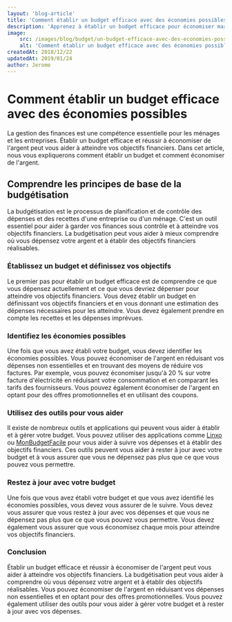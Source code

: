 ```yaml
---
layout: 'blog-article'
title: 'Comment établir un budget efficace avec des économies possibles'
description: 'Apprenez à établir un budget efficace pour économiser maximum 50% de vos revenus grâce à nos astuces et conseils. Comprenez vos revenus et vos dépenses, identifiez vos dépenses inutiles et mettez en place des objectifs sur une épargne réalisables. Suivez et ajustez votre budget régulièrement avec nos exemples de montants atteignables.'
image:
    src: /images/blog/budget/un-budget-efficace-avec-des-economies-possibles.jpg
    alt: 'Comment établir un budget efficace avec des économies possibles'
createdAt: 2018/12/22
updatedAt: 2019/01/24
author: Jerome
---
```


# Comment établir un budget efficace avec des économies possibles

La gestion des finances est une compétence essentielle pour les ménages et les entreprises. Établir un budget efficace
et réussir à économiser de l'argent peut vous aider à atteindre vos objectifs financiers. Dans cet article, nous vous
expliquerons comment établir un budget et comment économiser de l'argent.

## Comprendre les principes de base de la budgétisation

La budgétisation est le processus de planification et de contrôle des dépenses et des recettes d'une entreprise ou d'un
ménage. C'est un outil essentiel pour aider à garder vos finances sous contrôle et à atteindre vos objectifs financiers.
La budgétisation peut vous aider à mieux comprendre où vous dépensez votre argent et à établir des objectifs financiers
réalisables.

### Établissez un budget et définissez vos objectifs

Le premier pas pour établir un budget efficace est de comprendre ce que vous dépensez actuellement et ce que vous
devriez dépenser pour atteindre vos objectifs financiers. Vous devez établir un budget en définissant vos objectifs
financiers et en vous donnant une estimation des dépenses nécessaires pour les atteindre. Vous devez également prendre
en compte les recettes et les dépenses imprévues.

### Identifiez les économies possibles

Une fois que vous avez établi votre budget, vous devez identifier les économies possibles. Vous pouvez économiser de
l'argent en réduisant vos dépenses non essentielles et en trouvant des moyens de réduire vos factures. Par exemple, vous
pouvez économiser jusqu'à 20 % sur votre facture d'électricité en réduisant votre consommation et en comparant les
tarifs des fournisseurs. Vous pouvez également économiser de l'argent en optant pour des offres promotionnelles et en
utilisant des coupons.

### Utilisez des outils pour vous aider

Il existe de nombreux outils et applications qui peuvent vous aider à établir et à gérer votre budget. Vous pouvez
utiliser des applications comme [Linxo](https://www.linxo.com/) ou [MonBudgetFacile](https://www.monbudgetfacile.fr/) pour vous aider
à suivre vos dépenses et à établir des objectifs financiers. Ces outils peuvent vous aider à rester à jour avec votre
budget et à vous assurer que vous ne dépensez pas plus que ce que vous pouvez vous permettre.

### Restez à jour avec votre budget

Une fois que vous avez établi votre budget et que vous avez identifié les économies possibles, vous devez vous assurer
de le suivre. Vous devez vous assurer que vous restez à jour avec vos dépenses et que vous ne dépensez pas plus que ce
que vous pouvez vous permettre. Vous devez également vous assurer que vous économisez chaque mois pour atteindre vos
objectifs financiers.

### Conclusion

Établir un budget efficace et réussir à économiser de l'argent peut vous aider à atteindre vos objectifs financiers. La
budgétisation peut vous aider à comprendre où vous dépensez votre argent et à établir des objectifs réalisables. Vous
pouvez économiser de l'argent en réduisant vos dépenses non essentielles et en optant pour des offres promotionnelles.
Vous pouvez également utiliser des outils pour vous aider à gérer votre budget et à rester à jour avec vos dépenses.
